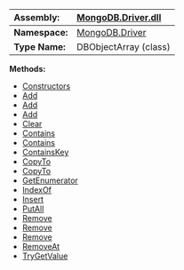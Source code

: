 | **Assembly:** | [MongoDB.Driver.dll](MongoDB_Driver.md) |
|:--------------|:----------------------------------------|
| **Namespace:** | [MongoDB.Driver](N_MongoDB_Driver.md)   |
| **Type Name:** | DBObjectArray (class)                   |

**Methods:**
  * [Constructors](#Constructors.md)
  * [Add](#Add.md)
  * [Add](#Add.md)
  * [Add](#Add.md)
  * [Clear](#Clear.md)
  * [Contains](#Contains.md)
  * [Contains](#Contains.md)
  * [ContainsKey](#ContainsKey.md)
  * [CopyTo](#CopyTo.md)
  * [CopyTo](#CopyTo.md)
  * [GetEnumerator](#GetEnumerator.md)
  * [IndexOf](#IndexOf.md)
  * [Insert](#Insert.md)
  * [PutAll](#PutAll.md)
  * [Remove](#Remove.md)
  * [Remove](#Remove.md)
  * [Remove](#Remove.md)
  * [RemoveAt](#RemoveAt.md)
  * [TryGetValue](#TryGetValue.md)
